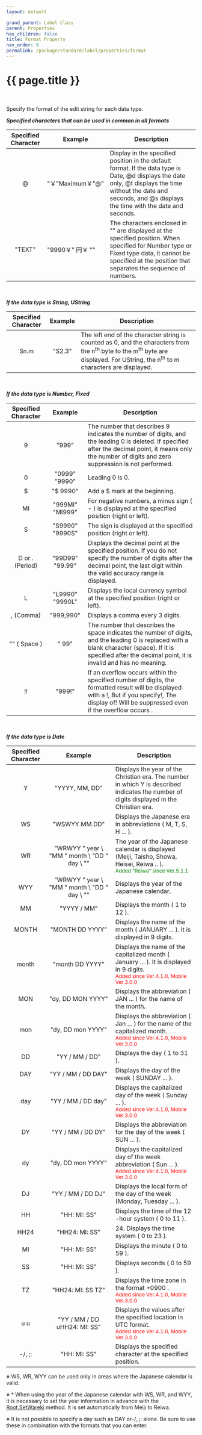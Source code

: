 ```yaml
---
layout: default

grand_parent: Label Class
parent: Properties
has_children: false
title: Format Property
nav_order: 9
permalink: /package/standard/label/properties/format
---
```

# {{ page.title }}
<br>

Specify the format of the edit string for each data type.

***Specified characters that can be used in common in all formats***

| Specified Character | Example             | Description                                                                                                                                                                                                           |
|:-------------------:|---------------------|-----------------------------------------------------------------------------------------------------------------------------------------------------------------------------------------------------------------------|
|          @          | "￥"Maximum￥"@"   | Display in the specified position in the default format. If the data type is Date, @d displays the date only, @t displays the time without the date and seconds, and @s displays the time with the date and seconds. |
|        "TEXT"       | "9990￥" 円￥ ""   | The characters enclosed in "" are displayed at the specified position. When specified for Number type or Fixed type data, it cannot be specified at the position that separates the sequence of numbers.              |

<br>

***If the data type is String, UString***

| Specified Character | Example | Description                                                                                                                                                                                                     |
|:-------------------:|:-------:|-----------------------------------------------------------------------------------------------------------------------------------------------------------------------------------------------------------------|
|         Sn.m        |  "S2.3" | The left end of the character string is counted as 0, and the characters from the n<sup>th</sup> byte to the m<sup>th</sup> byte are displayed. For UString, the n<sup>th</sup> to m characters are displayed. |

<br>

***If the data type is Number, Fixed***

| Specified Character |     Example     | Description                                                                                                                                                                                                     |
|:-------------------:|:---------------:|-----------------------------------------------------------------------------------------------------------------------------------------------------------------------------------------------------------------|
|          9          |     "999"       | The number that describes 9 indicates the number of digits, and the leading 0 is deleted. If specified after the decimal point, it means only the number of digits and zero suppression is not performed.       |
|          0          |  "0999" "9990"  | Leading 0 is 0.                                                                                                                                                                                                 |
|          $          |    "$ 9990"     | Add a $ mark at the beginning.                                                                                                                                                                                  |
|          MI         | "999MI" "MI999" | For negative numbers, a minus sign ( - ) is displayed at the specified position (right or left).                                                                                                                |
|          S          | "S9990" "9990S" | The sign is displayed at the specified position (right or left).                                                                                                                                                |
|   D or . (Period)   | "99D99" "99.99" | Displays the decimal point at the specified position. If you do not specify the number of digits after the decimal point, the last digit within the valid accuracy range is displayed.                          |
|          L          | "L9990" "9990L" | Displays the local currency symbol at the specified position (right or left).                                                                                                                                   |
|      , (Comma)      |   "999,990"     | Displays a comma every 3 digits.                                                                                                                                                                                |
|     "" ( Space )    |    "    99"     | The number that describes the space indicates the number of digits, and the leading 0 is replaced with a blank character (space). If it is specified after the decimal point, it is invalid and has no meaning. |
|          !!         |     "999!"      | If an overflow occurs within the specified number of digits, the formatted result will be displayed with a !, But if you specify!, The display of! Will be suppressed even if the overflow occurs .             |

<br>

***If the data type is Date***

| Specified Character |                      Example                      | Description                                                                                                                               |
|:-------------------:|:-------------------------------------------------:|-------------------------------------------------------------------------------------------------------------------------------------------|
|          Y          | "YYYY, MM, DD"                                    | Displays the year of the Christian era. The number in which Y is described indicates the number of digits displayed in the Christian era. |
|          WS         | "WSWYY.MM.DD"                                     | Displays the Japanese era in abbreviations ( M, T, S, H ... ).                                                                            |
|          WR         | "WRWYY \" year \ "MM \" month \ "DD \" day \ ""   | The year of the Japanese calendar is displayed (Meiji, Taisho, Showa, Heisei, Reiwa .. ). <br><small><span style="color:green">Added "Reiwa" since Ver.5.1.1</span></small>
|         WYY         | "WRWYY \" year \ "MM \" month \ "DD \" day \ ""   | Displays the year of the Japanese calendar.                                                                                               |
|          MM         | "YYYY / MM"                                       | Displays the month ( 1 to 12 ).                                                                                                           |
|        MONTH        | "MONTH DD YYYY"                                   | Displays the name of the month ( JANUARY ... ). It is displayed in 9 digits.                                                              |
|        month        | "month DD YYYY"                                   | Displays the name of the capitalized month ( January ... ). It is displayed in 9 digits. <br><small><span style="color:red">Added since Ver.4.1.0, Mobile Ver.3.0.0</span></small>                                     |
|         MON         | "dy, DD MON YYYY"                                 | Displays the abbreviation ( JAN ... ) for the name of the month.                                                                          |
|         mon         | "dy, DD mon YYYY"                                 | Displays the abbreviation ( Jan ... ) for the name of the capitalized month. <br><small><span style="color:red">Added since Ver.4.1.0, Mobile Ver.3.0.0</span></small>              |
|          DD         | "YY / MM / DD"                                    | Displays the day ( 1 to 31 ).                                                                                                             |
|         DAY         | "YY / MM / DD DAY"                                | Displays the day of the week ( SUNDAY ... ).                                                                                              |
|         day         | "YY / MM / DD day"                                | Displays the capitalized day of the week ( Sunday ... ). <br><small><span style="color:red">Added since Ver.4.1.0, Mobile Ver.3.0.0</span></small>                                                |
|          DY         | "YY / MM / DD DY"                                 | Displays the abbreviation for the day of the week ( SUN ... ).                                                                            |
|          dy         | "dy, DD mon YYYY"                                 | Displays the capitalized day of the week abbreviation ( Sun ... ). <br><small><span style="color:red">Added since Ver.4.1.0, Mobile Ver.3.0.0</span></small>                            |
|          DJ         | "YY / MM / DD DJ"                                 | Displays the local form of the day of the week (Monday, Tuesday ... ).                                                                    |
|          HH         | "HH: MI: SS"                                      | Displays the time of the 12 -hour system ( 0 to 11 ).                                                                                     |
|         HH24        | "HH24: MI: SS"                                    | 24. Displays the time system ( 0 to 23 ).                                                                                                 |
|          MI         | "HH: MI: SS"                                      | Displays the minute ( 0 to 59 ).                                                                                                          |
|          SS         | "HH: MI: SS"                                      | Displays seconds ( 0 to 59 ).                                                                                                             |
|          TZ         | "HH24: MI: SS TZ"                                 | Displays the time zone in the format +0900 . <br><small><span style="color:red">Added since Ver.4.1.0, Mobile Ver.3.0.0</span></small>                                                                   |
|         u u         | "YY / MM / DD uHH24: MI: SS"                      | Displays the values after the specified location in UTC format. <br><small><span style="color:red">Added since Ver.4.1.0, Mobile Ver.3.0.0</span></small>                                   |
|        -/,.;:       | "HH: MI: SS"                                      | Displays the specified character at the specified position.                                                                               |

※ WS, WR, WYY can be used only in areas where the Japanese calendar is valid.

※ * When using the year of the Japanese calendar with WS, WR, and WYY, it is necessary to set the year information in advance with the <a href="/package/standard/root/methods/setwareki">Root.SetWareki</a> method. It is set automatically from Meiji to Reiwa.

※ It is not possible to specify a day such as DAY or-/,.;: alone. Be sure to use these in combination with the formats that you can enter.